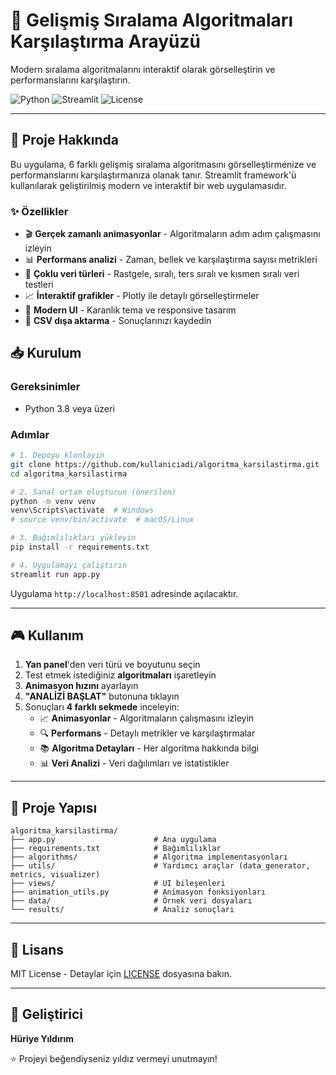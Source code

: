 # 🚀 Gelişmiş Sıralama Algoritmaları Karşılaştırma Arayüzü

Modern sıralama algoritmalarını interaktif olarak görselleştirin ve performanslarını karşılaştırın.

![Python](https://img.shields.io/badge/Python-3.8%2B-blue?style=flat-square)
![Streamlit](https://img.shields.io/badge/Streamlit-1.19%2B-FF4B4B?style=flat-square)
![License](https://img.shields.io/badge/License-MIT-green?style=flat-square)

---

## 📖 Proje Hakkında

Bu uygulama, 6 farklı gelişmiş sıralama algoritmasını görselleştirmenize ve performanslarını karşılaştırmanıza olanak tanır. Streamlit framework'ü kullanılarak geliştirilmiş modern ve interaktif bir web uygulamasıdır.

### ✨ Özellikler

- 🎬 **Gerçek zamanlı animasyonlar** - Algoritmaların adım adım çalışmasını izleyin
- 📊 **Performans analizi** - Zaman, bellek ve karşılaştırma sayısı metrikleri
- 🔬 **Çoklu veri türleri** - Rastgele, sıralı, ters sıralı ve kısmen sıralı veri testleri
- 📈 **İnteraktif grafikler** - Plotly ile detaylı görselleştirmeler
- 🎨 **Modern UI** - Karanlık tema ve responsive tasarım
- 💾 **CSV dışa aktarma** - Sonuçlarınızı kaydedin


## 📥 Kurulum

### Gereksinimler
- Python 3.8 veya üzeri

### Adımlar

```bash
# 1. Depoyu klonlayın
git clone https://github.com/kullaniciadi/algoritma_karsilastirma.git
cd algoritma_karsilastirma

# 2. Sanal ortam oluşturun (önerilen)
python -m venv venv
venv\Scripts\activate  # Windows
# source venv/bin/activate  # macOS/Linux

# 3. Bağımlılıkları yükleyin
pip install -r requirements.txt

# 4. Uygulamayı çalıştırın
streamlit run app.py
```

Uygulama `http://localhost:8501` adresinde açılacaktır.

---

## 🎮 Kullanım

1. **Yan panel**'den veri türü ve boyutunu seçin
2. Test etmek istediğiniz **algoritmaları** işaretleyin
3. **Animasyon hızını** ayarlayın
4. **"ANALİZİ BAŞLAT"** butonuna tıklayın
5. Sonuçları **4 farklı sekmede** inceleyin:
   - 📈 **Animasyonlar** - Algoritmaların çalışmasını izleyin
   - 🔍 **Performans** - Detaylı metrikler ve karşılaştırmalar
   - 📚 **Algoritma Detayları** - Her algoritma hakkında bilgi
   - 📊 **Veri Analizi** - Veri dağılımları ve istatistikler

---

## 📁 Proje Yapısı

```
algoritma_karsilastirma/
├── app.py                      # Ana uygulama
├── requirements.txt            # Bağımlılıklar
├── algorithms/                 # Algoritma implementasyonları
├── utils/                      # Yardımcı araçlar (data_generator, metrics, visualizer)
├── views/                      # UI bileşenleri
├── animation_utils.py          # Animasyon fonksiyonları
├── data/                       # Örnek veri dosyaları
└── results/                    # Analiz sonuçları
```



---

## 📝 Lisans

MIT License - Detaylar için [LICENSE](LICENSE) dosyasına bakın.

---

## 👤 Geliştirici

**Hüriye Yıldırım**

⭐ Projeyi beğendiyseniz yıldız vermeyi unutmayın!

